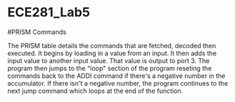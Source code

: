 ECE281_Lab5
===========

#PRISM Commands

The PRISM table details the commands that are fetched, decoded then executed. It begins by loading in a value from 
an input. It then adds the input value to another input value. That value is output to port 3. The program then jumps to 
the "loop" section of the program reseting the commands back to the ADDI command if there's a negative number 
in the accumulator. If there isn't a negative number, the program continues to the next jump command which loops at 
the end of the function. 
